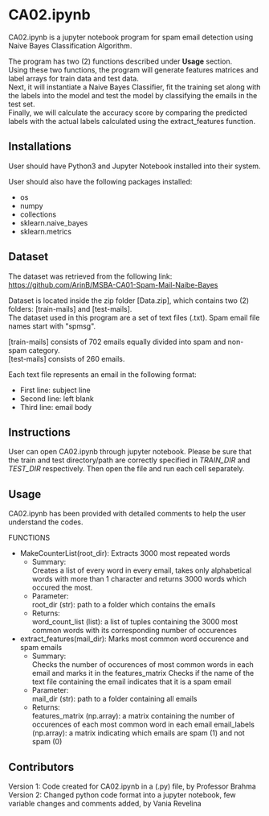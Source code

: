 # CA02.ipynb

CA02.ipynb is a jupyter notebook program for spam email detection using Naive Bayes Classification Algorithm.

The program has two (2) functions described under **Usage** section.\
Using these two functions, the program will generate features matrices and label arrays for train data and test data.\
Next, it will instantiate a Naive Bayes Classifier, fit the training set along with the labels into the model and test the model by classifying the emails in the test set.\
Finally, we will calculate the accuracy score by comparing the predicted labels with the actual labels calculated using the extract_features function.

## Installations

User should have Python3 and Jupyter Notebook installed into their system.

User should also have the following packages installed:
* os
* numpy
* collections
* sklearn.naive_bayes
* sklearn.metrics

## Dataset

The dataset was retrieved from the following link: https://github.com/ArinB/MSBA-CA01-Spam-Mail-Naibe-Bayes 

Dataset is located inside the zip folder [Data.zip], which contains two (2) folders: [train-mails] and [test-mails].\
The dataset used in this program are a set of text files (.txt). Spam email file names start with "spmsg".

[train-mails] consists of 702 emails equally divided into spam and non-spam category.\
[test-mails] consists of 260 emails.

Each text file represents an email in the following format:

* First line: subject line
* Second line: left blank
* Third line: email body

## Instructions

User can open CA02.ipynb through jupyter notebook.
Please be sure that the train and test directory/path are correctly specified in *TRAIN_DIR* and *TEST_DIR* respectively.
Then open the file and run each cell separately.

## Usage

CA02.ipynb has been provided with detailed comments to help the user understand the codes.

FUNCTIONS

* MakeCounterList(root_dir): Extracts 3000 most repeated words
  * Summary:\
    Creates a list of every word in every email, takes only alphabetical words with more than 1 character and returns 3000 words which occured the most.
  * Parameter:\
    root_dir (str): path to a folder which contains the emails
  * Returns:\
    word_count_list (list): a list of tuples containing the 3000 most common words with its corresponding number of occurences
* extract_features(mail_dir): Marks most common word occurence and spam emails
  * Summary:\
    Checks the number of occurences of most common words in each email and marks it in the features_matrix
    Checks if the name of the text file containing the email indicates that it is a spam email
  * Parameter:\
    mail_dir (str): path to a folder containing all emails
  * Returns:\
    features_matrix (np.array): a matrix containing the number of occurences of each most common word in each email
    email_labels (np.array): a matrix indicating which emails are spam (1) and not spam (0)

## Contributors
Version 1: Code created for CA02.ipynb in a (.py) file, by Professor Brahma\
Version 2: Changed python code format into a jupyter notebook, few variable changes and comments added, by Vania Revelina
